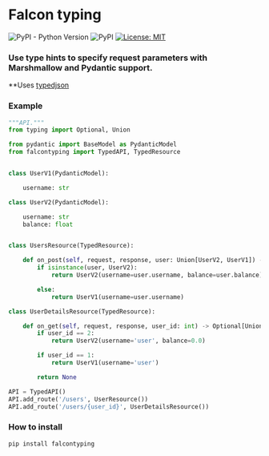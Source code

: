 # Falcon typing

![PyPI - Python Version](https://img.shields.io/pypi/pyversions/falcontyping)
![PyPI](https://img.shields.io/pypi/v/falcontyping)
[![License: MIT](https://img.shields.io/badge/License-MIT-yellow.svg)](https://opensource.org/licenses/MIT)

### Use type hints to specify request parameters with Marshmallow and Pydantic support.
**Uses [typedjson](https://github.com/mitsuse/typedjson-python)

### Example
```python
"""API."""
from typing import Optional, Union

from pydantic import BaseModel as PydanticModel
from falcontyping import TypedAPI, TypedResource


class UserV1(PydanticModel):

    username: str

class UserV2(PydanticModel):

    username: str
    balance: float


class UsersResource(TypedResource):

    def on_post(self, request, response, user: Union[UserV2, UserV1]) -> Union[UserV2, UserV1]:
        if isinstance(user, UserV2):
            return UserV2(username=user.username, balance=user.balance)

        else:
            return UserV1(username=user.username)

class UserDetailsResource(TypedResource):

    def on_get(self, request, response, user_id: int) -> Optional[Union[UserV2, UserV1]]:
        if user_id == 2:
            return UserV2(username='user', balance=0.0)

        if user_id == 1:
            return UserV1(username='user')

        return None

API = TypedAPI()
API.add_route('/users', UserResource())
API.add_route('/users/{user_id}', UserDetailsResource())
```

### How to install
`pip install falcontyping`
